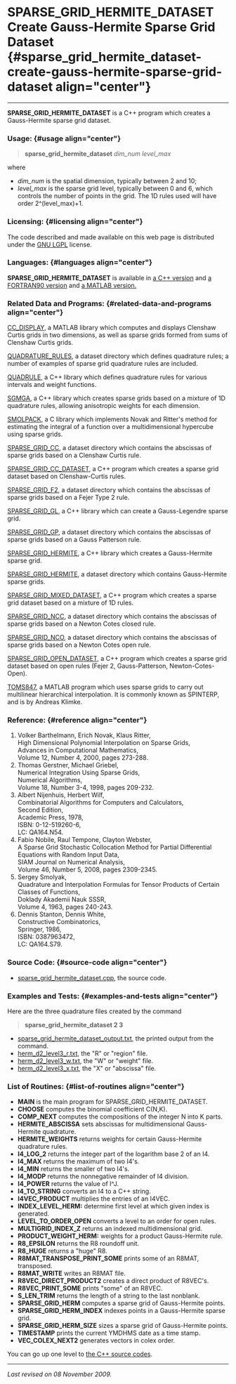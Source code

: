 SPARSE\_GRID\_HERMITE\_DATASET\
Create Gauss-Hermite Sparse Grid Dataset {#sparse_grid_hermite_dataset-create-gauss-hermite-sparse-grid-dataset align="center"}
========================================

------------------------------------------------------------------------

**SPARSE\_GRID\_HERMITE\_DATASET** is a C++ program which creates a
Gauss-Hermite sparse grid dataset.

### Usage: {#usage align="center"}

> **sparse\_grid\_hermite\_dataset** *dim\_num* *level\_max*

where

-   *dim\_num* is the spatial dimension, typically between 2 and 10;
-   *level\_max* is the sparse grid level, typically between 0 and 6,
    which controls the number of points in the grid. The 1D rules used
    will have order 2\^(level\_max)+1.

### Licensing: {#licensing align="center"}

The code described and made available on this web page is distributed
under the [GNU LGPL](gnu_lgpl.txt) license.

### Languages: {#languages align="center"}

**SPARSE\_GRID\_HERMITE\_DATASET** is available in [a C++
version](../../cpp_src/sparse_grid_hermite_dataset/sparse_grid_hermite_dataset.html)
and [a FORTRAN90
version](../../f_src/sparse_grid_hermite_dataset/sparse_grid_hermite_dataset.html)
and [a MATLAB
version.](../../m_src/sparse_grid_hermite_dataset/sparse_grid_hermite_dataset.html)

### Related Data and Programs: {#related-data-and-programs align="center"}

[CC\_DISPLAY](../../m_src/cc_display/cc_display.html), a MATLAB library
which computes and displays Clenshaw Curtis grids in two dimensions, as
well as sparse grids formed from sums of Clenshaw Curtis grids.

[QUADRATURE\_RULES](../../datasets/quadrature_rules/quadrature_rules.html),
a dataset directory which defines quadrature rules; a number of examples
of sparse grid quadrature rules are included.

[QUADRULE](../../cpp_src/quadrule/quadrule.html), a C++ library which
defines quadrature rules for various intervals and weight functions.

[SGMGA](../../cpp_src/sgmga/sgmga.html), a C++ library which creates
sparse grids based on a mixture of 1D quadrature rules, allowing
anisotropic weights for each dimension.

[SMOLPACK](../../c_src/smolpack/smolpack.html), a C library which
implements Novak and Ritter's method for estimating the integral of a
function over a multidimensional hypercube using sparse grids.

[SPARSE\_GRID\_CC](../../datasets/sparse_grid_cc/sparse_grid_cc.html), a
dataset directory which contains the abscissas of sparse grids based on
a Clenshaw Curtis rule.

[SPARSE\_GRID\_CC\_DATASET](../../cpp_src/sparse_grid_cc_dataset/sparse_grid_cc_dataset.html),
a C++ program which creates a sparse grid dataset based on
Clenshaw-Curtis rules.

[SPARSE\_GRID\_F2](../../datasets/sparse_grid_f2/sparse_grid_f2.html), a
dataset directory which contains the abscissas of sparse grids based on
a Fejer Type 2 rule.

[SPARSE\_GRID\_GL](../../cpp_src/sparse_grid_gl/sparse_grid_gl.html), a
C++ library which can create a Gauss-Legendre sparse grid.

[SPARSE\_GRID\_GP](../../datasets/sparse_grid_gp/sparse_grid_gp.html), a
dataset directory which contains the abscissas of sparse grids based on
a Gauss Patterson rule.

[SPARSE\_GRID\_HERMITE](../../cpp_src/sparse_grid_hermite/sparse_grid_hermite.html),
a C++ library which creates a Gauss-Hermite sparse grid.

[SPARSE\_GRID\_HERMITE](../../datasets/sparse_grid_hermite/sparse_grid_hermite.html),
a dataset directory which contains Gauss-Hermite sparse grids.

[SPARSE\_GRID\_MIXED\_DATASET](../../cpp_src/sparse_grid_mixed_dataset/sparse_grid_mixed_dataset.html),
a C++ program which creates a sparse grid dataset based on a mixture of
1D rules.

[SPARSE\_GRID\_NCC](../../datasets/sparse_grid_ncc/sparse_grid_ncc.html),
a dataset directory which contains the abscissas of sparse grids based
on a Newton Cotes closed rule.

[SPARSE\_GRID\_NCO](../../datasets/sparse_grid_nco/sparse_grid_nco.html),
a dataset directory which contains the abscissas of sparse grids based
on a Newton Cotes open rule.

[SPARSE\_GRID\_OPEN\_DATASET](../../cpp_src/sparse_grid_open_dataset/sparse_grid_open_dataset.html),
a C++ program which creates a sparse grid dataset based on open rules
(Fejer 2, Gauss-Patterson, Newton-Cotes-Open).

[TOMS847](../../m_src/toms847/toms847.html), a MATLAB program which uses
sparse grids to carry out multilinear hierarchical interpolation. It is
commonly known as SPINTERP, and is by Andreas Klimke.

### Reference: {#reference align="center"}

1.  Volker Barthelmann, Erich Novak, Klaus Ritter,\
    High Dimensional Polynomial Interpolation on Sparse Grids,\
    Advances in Computational Mathematics,\
    Volume 12, Number 4, 2000, pages 273-288.
2.  Thomas Gerstner, Michael Griebel,\
    Numerical Integration Using Sparse Grids,\
    Numerical Algorithms,\
    Volume 18, Number 3-4, 1998, pages 209-232.
3.  Albert Nijenhuis, Herbert Wilf,\
    Combinatorial Algorithms for Computers and Calculators,\
    Second Edition,\
    Academic Press, 1978,\
    ISBN: 0-12-519260-6,\
    LC: QA164.N54.
4.  Fabio Nobile, Raul Tempone, Clayton Webster,\
    A Sparse Grid Stochastic Collocation Method for Partial Differential
    Equations with Random Input Data,\
    SIAM Journal on Numerical Analysis,\
    Volume 46, Number 5, 2008, pages 2309-2345.
5.  Sergey Smolyak,\
    Quadrature and Interpolation Formulas for Tensor Products of Certain
    Classes of Functions,\
    Doklady Akademii Nauk SSSR,\
    Volume 4, 1963, pages 240-243.
6.  Dennis Stanton, Dennis White,\
    Constructive Combinatorics,\
    Springer, 1986,\
    ISBN: 0387963472,\
    LC: QA164.S79.

### Source Code: {#source-code align="center"}

-   [sparse\_grid\_hermite\_dataset.cpp](sparse_grid_hermite_dataset.cpp),
    the source code.

### Examples and Tests: {#examples-and-tests align="center"}

Here are the three quadrature files created by the command

> **sparse\_grid\_hermite\_dataset 2 3**

-   [sparse\_grid\_hermite\_dataset\_output.txt](sparse_grid_hermite_dataset_output.txt),
    the printed output from the command.
-   [herm\_d2\_level3\_r.txt](herm_d2_level3_r.txt), the "R" or "region"
    file.
-   [herm\_d2\_level3\_w.txt](herm_d2_level3_w.txt), the "W" or "weight"
    file.
-   [herm\_d2\_level3\_x.txt](herm_d2_level3_x.txt), the "X" or
    "abscissa" file.

### List of Routines: {#list-of-routines align="center"}

-   **MAIN** is the main program for SPARSE\_GRID\_HERMITE\_DATASET.
-   **CHOOSE** computes the binomial coefficient C(N,K).
-   **COMP\_NEXT** computes the compositions of the integer N into K
    parts.
-   **HERMITE\_ABSCISSA** sets abscissas for multidimensional
    Gauss-Hermite quadrature.
-   **HERMITE\_WEIGHTS** returns weights for certain Gauss-Hermite
    quadrature rules.
-   **I4\_LOG\_2** returns the integer part of the logarithm base 2 of
    an I4.
-   **I4\_MAX** returns the maximum of two I4's.
-   **I4\_MIN** returns the smaller of two I4's.
-   **I4\_MODP** returns the nonnegative remainder of I4 division.
-   **I4\_POWER** returns the value of I\^J.
-   **I4\_TO\_STRING** converts an I4 to a C++ string.
-   **I4VEC\_PRODUCT** multiplies the entries of an I4VEC.
-   **INDEX\_LEVEL\_HERM:** determine first level at which given index
    is generated.
-   **LEVEL\_TO\_ORDER\_OPEN** converts a level to an order for open
    rules.
-   **MULTIGRID\_INDEX\_Z** returns an indexed multidimensional grid.
-   **PRODUCT\_WEIGHT\_HERM:** weights for a product Gauss-Hermite rule.
-   **R8\_EPSILON** returns the R8 roundoff unit.
-   **R8\_HUGE** returns a "huge" R8.
-   **R8MAT\_TRANSPOSE\_PRINT\_SOME** prints some of an R8MAT,
    transposed.
-   **R8MAT\_WRITE** writes an R8MAT file.
-   **R8VEC\_DIRECT\_PRODUCT2** creates a direct product of R8VEC's.
-   **R8VEC\_PRINT\_SOME** prints "some" of an R8VEC.
-   **S\_LEN\_TRIM** returns the length of a string to the last
    nonblank.
-   **SPARSE\_GRID\_HERM** computes a sparse grid of Gauss-Hermite
    points.
-   **SPARSE\_GRID\_HERM\_INDEX** indexes points in a Gauss-Hermite
    sparse grid.
-   **SPARSE\_GRID\_HERM\_SIZE** sizes a sparse grid of Gauss-Hermite
    points.
-   **TIMESTAMP** prints the current YMDHMS date as a time stamp.
-   **VEC\_COLEX\_NEXT2** generates vectors in colex order.

You can go up one level to [the C++ source codes](../cpp_src.html).

------------------------------------------------------------------------

*Last revised on 08 November 2009.*
